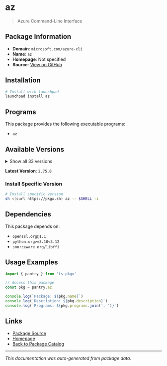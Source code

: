 # az

> Azure Command-Line Interface

## Package Information

- **Domain**: `microsoft.com/azure-cli`
- **Name**: `az`
- **Homepage**: Not specified
- **Source**: [View on GitHub](https://github.com/pkgxdev/pantry/tree/main/projects/microsoft.com/azure-cli/package.yml)

## Installation

```bash
# Install with launchpad
launchpad install az
```

## Programs

This package provides the following executable programs:

- `az`

## Available Versions

<details>
<summary>Show all 33 versions</summary>

- `2.75.0`, `2.74.0`, `2.73.0`, `2.72.0`, `2.71.0`
- `2.70.0`, `2.69.0`, `2.68.0`, `2.67.0`, `2.66.1`
- `2.66.0`, `2.65.0`, `2.64.0`, `2.63.0`, `2.62.0`
- `2.61.0`, `2.60.0`, `2.59.0`, `2.58.0`, `2.57.0`
- `2.56.0`, `2.55.0`, `2.54.0`, `2.53.1`, `2.53.0`
- `2.52.0`, `2.51.0`, `2.50.0`, `2.49.0`, `2.48.1`
- `2.48.0`, `2.47.0`, `2.45.0`

</details>

**Latest Version**: `2.75.0`

### Install Specific Version

```bash
# Install specific version
sh <(curl https://pkgx.sh) az -- $SHELL -i
```

## Dependencies

This package depends on:

- `openssl.org@1.1`
- `python.org>=3.10<3.12`
- `sourceware.org/libffi`

## Usage Examples

```typescript
import { pantry } from 'ts-pkgx'

// Access this package
const pkg = pantry.az

console.log(`Package: ${pkg.name}`)
console.log(`Description: ${pkg.description}`)
console.log(`Programs: ${pkg.programs.join(', ')}`)
```

## Links

- [Package Source](https://github.com/pkgxdev/pantry/tree/main/projects/microsoft.com/azure-cli/package.yml)
- [Homepage](#)
- [Back to Package Catalog](../../../package-catalog.md)

---

*This documentation was auto-generated from package data.*
